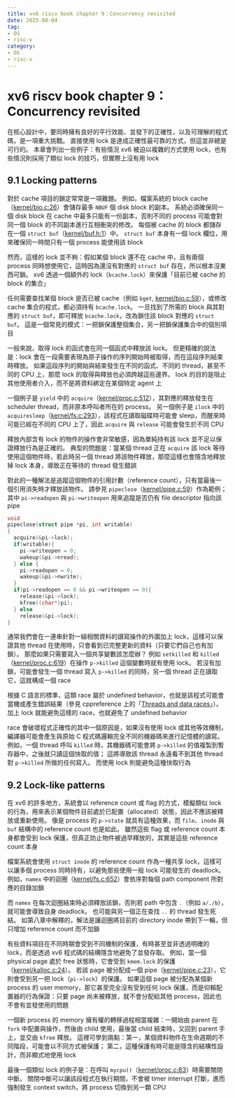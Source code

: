 ```yaml
---
title: xv6 riscv book chapter 9：Concurrency revisited
date: 2025-08-04
tag: 
- OS
- risc-v
category: 
- OS
- risc-v
---
```


# xv6 riscv book chapter 9：Concurrency revisited

在核心設計中，要同時擁有良好的平行效能、並發下的正確性，以及可理解的程式碼，是一項重大挑戰。 直接使用 lock 是達成正確性最可靠的方式，但這並非總是可行的。 本章會列出一些例子：有些情況 xv6 被迫以複雜的方式使用 lock，也有些情況則採用了類似 lock 的技巧，但實際上沒有用 lock

## 9.1 Locking patterns

對於 cache 項目的鎖定常常是一項難題。 例如，檔案系統的 block cache（[kernel/bio.c:26](https://github.com/mit-pdos/xv6-riscv/blob/riscv//kernel/bio.c#L26)）會儲存最多 `NBUF` 個 disk block 的副本。 系統必須確保同一個 disk block 在 cache 中最多只能有一份副本，否則不同的 process 可能會對同一個 block 的不同副本進行互相衝突的修改。 每個被 cache 的 block 都儲存在一個 `struct buf`（[kernel/buf.h:1](https://github.com/mit-pdos/xv6-riscv/blob/riscv//kernel/buf.h#L1)）中。 `struct buf` 本身有一個 lock 欄位，用來確保同一時間只有一個 process 能使用該 block

然而，這樣的 lock 並不夠：假如某個 block 還不在 cache 中，且有兩個 process 同時想使用它，這時因為還沒有對應的 `struct buf` 存在，所以根本沒東西可鎖。 xv6 透過一個額外的 lock（`bcache.lock`）來保護「目前已被 cache 的 block 的集合」

任何需要查找某個 block 是否已被 cache（例如 `bget`, [kernel/bio.c:59](https://github.com/mit-pdos/xv6-riscv/blob/riscv//kernel/bio.c#L59)），或修改 cache 集合的程式，都必須持有 `bcache.lock`。 一旦找到了所需的 block 與其對應的 `struct buf`，即可釋放 `bcache.lock`，改為鎖住該 block 對應的 `struct buf`。 這是一個常見的模式：一把鎖保護整個集合，另一把鎖保護集合中的個別項目

一般來說，取得 lock 的函式會在同一個函式中釋放該 lock。 但更精確的說法是：lock 會在一段需要表現為原子操作的序列開始時被取得，而在這段序列結束時釋放。 如果這段序列的開始與結束發生在不同的函式、不同的 thread，甚至不同的 CPU 上，那麼 lock 的取得與釋放也必須跨越這些邊界。 lock 的目的是阻止其他使用者介入，而不是將資料綁定在某個特定 agent 上

一個例子是 `yield` 中的 `acquire`（[kernel/proc.c:512](https://github.com/mit-pdos/xv6-riscv/blob/riscv//kernel/proc.c#L512)），其對應的釋放發生在 scheduler thread，而非原本呼叫者所在的 process。 另一個例子是 `ilock` 中的 `acquiresleep`（[kernel/fs.c:293](https://github.com/mit-pdos/xv6-riscv/blob/riscv//kernel/fs.c#L293)），該程式在讀取磁碟時可能會 sleep，而醒來時可能已經在不同的 CPU 上了，因此 `acquire` 與 `release` 可能會發生於不同 CPU

釋放內部含有 lock 的物件的操作會非常敏感，因為單純持有該 lock 並不足以保證釋放行為是正確的。 典型的問題是：當某個 thread 正在 `acquire` 該 lock 等待使用這個物件時，若此時另一個 thread 將該物件釋放，那麼這樣也會隱含地釋放掉 lock 本身，導致正在等待的 thread 發生錯誤

對此的一種解法是追蹤這個物件的引用計數（reference count），只有當最後一個引用消失時才釋放該物件。 請參見 `pipeclose`（[kernel/pipe.c:59](https://github.com/mit-pdos/xv6-riscv/blob/riscv//kernel/pipe.c#L59)）作為範例； 其中 `pi->readopen` 與 `pi->writeopen` 用來追蹤是否仍有 file descriptor 指向該 pipe

```c
void
pipeclose(struct pipe *pi, int writable)
{
  acquire(&pi->lock);
  if(writable){
    pi->writeopen = 0;
    wakeup(&pi->nread);
  } else {
    pi->readopen = 0;
    wakeup(&pi->nwrite);
  }
  if(pi->readopen == 0 && pi->writeopen == 0){
    release(&pi->lock);
    kfree((char*)pi);
  } else
    release(&pi->lock);
}
```

通常我們會在一連串針對一組相關資料的讀寫操作的外圍加上 lock，這樣可以保證其他 thread 在使用時，只會看到已完整更新的資料（只要它們自己也有加鎖）。 那麼如果只需要寫入一個共享變數該怎麼辦？ 例如 `setkilled` 和 `killed`（[kernel/proc.c:619](https://github.com/mit-pdos/xv6-riscv/blob/riscv//kernel/proc.c#L619)）在操作 `p->killed` 這個變數時就有使用 lock。 若沒有加鎖，可能會發生一個 thread 寫入 `p->killed` 的同時，另一個 thread 正在讀取它，這就構成一個 race

根據 C 語言的標準，這類 race 屬於 undefined behavior，也就是該程式可能會當機或產生錯誤結果（參見 cppreference 上的「[Threads and data races](https://en.cppreference.com/w/c/language/memory_model.html)」）。 加上 lock 就能避免這樣的 race，也就避免了 undefined behavior

race 會破壞程式正確性的其中一個原因是，如果沒有使用 lock 或其他等效機制，編譯器可能會產生與原始 C 程式碼邏輯完全不同的機器碼來進行記憶體的讀寫。 例如，一個 thread 呼叫 `killed` 時，其機器碼可能會將 `p->killed` 的值複製到暫存器中，之後就只讀這個快取的值； 這將導致該 thread 永遠看不到其他 thread 對 `p->killed` 所做的任何寫入。 而使用 lock 則能避免這種快取行為

## 9.2 Lock-like patterns

在 xv6 的許多地方，系統會以 reference count 或 flag 的方式，模擬類似 lock 的行為，用來表示某個物件目前處於已配置（allocated）狀態，因此不應該被釋放或重新使用。 像是 process 的 `p->state` 就具有這種效果，而 `file`、`inode` 與 `buf` 結構中的 reference count 也是如此。 雖然這些 flag 或 reference count 本身都會受到 lock 保護，但真正防止物件被過早釋放的，其實是這些 reference count 本身

檔案系統會使用 `struct inode` 的 reference count 作為一種共享 lock，這樣可以讓多個 process 同時持有，以避免那些使用一般 lock 可能發生的 deadlock。 例如，`namex` 中的迴圈（[kernel/fs.c:652](https://github.com/mit-pdos/xv6-riscv/blob/riscv//kernel/fs.c#L652)）會依序對每個 path component 所對應的目錄加鎖

而 `namex` 在每次迴圈結束時必須釋放該鎖，否則若 path 中包含 `.`（例如 `a/./b`），就可能會導致自身 deadlock。 也可能與另一個正在查找 `..` 的 thread 發生死結。 如第八章中解釋的，解法是讓迴圈將目前的 directory inode 帶到下一輪，但只增加 reference count 而不加鎖

有些資料項目在不同時期會受到不同機制的保護，有時甚至並非透過明確的 lock，而是透過 xv6 程式碼的結構隱含地避免了並發存取。 例如，當一個 physical page 處於 free 狀態時，它會受到 `kmem.lock` 的保護（[kernel/kalloc.c:24](https://github.com/mit-pdos/xv6-riscv/blob/riscv//kernel/kalloc.c#L24)）。 若該 page 被分配成一個 pipe（[kernel/pipe.c:23](https://github.com/mit-pdos/xv6-riscv/blob/riscv//kernel/pipe.c#L23)），它則會受到另一把 lock（`pi->lock`）的保護。 如果這個 page 被分配為某個新 process 的 user memory，那它甚至完全沒有受到任何 lock 保護，而是仰賴配置器的行為保證：只要 page 尚未被釋放，就不會分配給其他 process，因此也不會有並發使用的問題

一個新 process 的 memory 擁有權的轉移過程相當複雜：一開始由 parent 在 `fork` 中配置與操作，然後由 child 使用，最後當 child 結束時，又回到 parent 手上，並交由 `kfree` 釋放。 這裡可學到兩點：第一，某個資料物件在生命週期的不同階段，可能會以不同方式被保護； 第二，這種保護有時可能是隱含的結構性設計，而非顯式地使用 lock

最後一個類似 lock 的例子是：在呼叫 `mycpu()`（[kernel/proc.c:83](https://github.com/mit-pdos/xv6-riscv/blob/riscv//kernel/proc.c#L83)）時需要關閉中斷。 關閉中斷可以讓該段程式在執行期間，不會被 timer interrupt 打斷，進而強制發生 context switch，將 process 切換到另一顆 CPU
